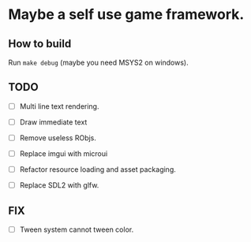 # Maybe a self use game framework.

## How to build
Run `make debug` (maybe you need MSYS2 on windows).

## TODO
- [ ] Multi line text rendering.
- [ ] Draw immediate text
- [ ] Remove useless RObjs.
- [ ] Replace imgui with microui

- [ ] Refactor resource loading and asset packaging.
- [ ] Replace SDL2 with glfw.

## FIX
- [ ] Tween system cannot tween color.